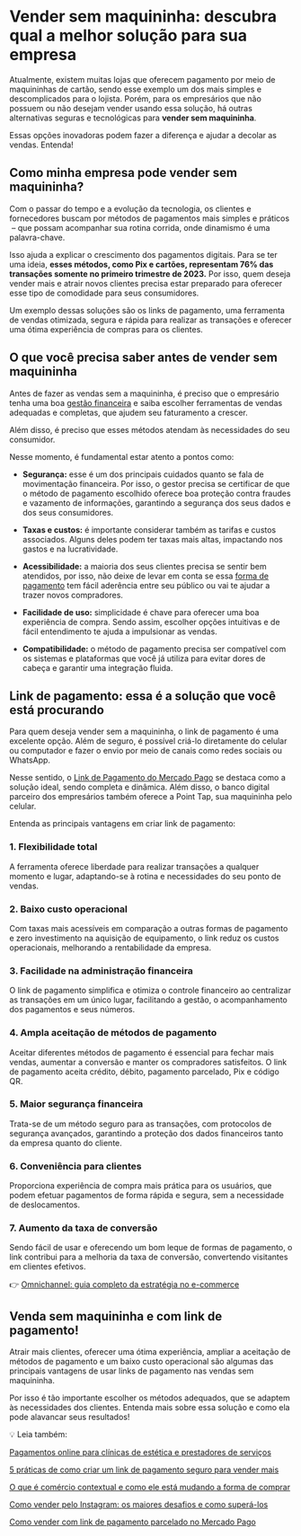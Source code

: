 # Vender sem maquininha: descubra qual a melhor solução para sua empresa

Atualmente, existem muitas lojas que oferecem pagamento por meio de maquininhas de cartão, sendo esse exemplo um dos mais simples e descomplicados para o lojista. Porém, para os empresários que não possuem ou não desejam vender usando essa solução, há outras alternativas seguras e tecnológicas para **vender sem maquininha**.

Essas opções inovadoras podem fazer a diferença e ajudar a decolar as vendas. Entenda!

## Como minha empresa pode vender sem maquininha?

Com o passar do tempo e a evolução da tecnologia, os clientes e fornecedores buscam por métodos de pagamentos mais simples e práticos  – que possam acompanhar sua rotina corrida, onde dinamismo é uma palavra-chave.

Isso ajuda a explicar o crescimento dos pagamentos digitais. Para se ter uma ideia, **esses métodos, como Pix e cartões, representam 76% das transações somente no primeiro trimestre de 2023.** Por isso, quem deseja vender mais e atrair novos clientes precisa estar preparado para oferecer esse tipo de comodidade para seus consumidores.

Um exemplo dessas soluções são os links de pagamento, uma ferramenta de vendas otimizada, segura e rápida para realizar as transações e oferecer uma ótima experiência de compras para os clientes.

## O que você precisa saber antes de vender sem maquininha

Antes de fazer as vendas sem a maquininha, é preciso que o empresário tenha uma boa [gestão financeira](https://meubolso.mercadopago.com.br/7-dicas-para-uma-boa-gestao-de-e-commerce) e saiba escolher ferramentas de vendas adequadas e completas, que ajudem seu faturamento a crescer.

Além disso, é preciso que esses métodos atendam às necessidades do seu consumidor.

Nesse momento, é fundamental estar atento a pontos como:

- **Segurança:** esse é um dos principais cuidados quanto se fala de movimentação financeira. Por isso, o gestor precisa se certificar de que o método de pagamento escolhido oferece boa proteção contra fraudes e vazamento de informações, garantindo a segurança dos seus dados e dos seus consumidores.

- **Taxas e custos:** é importante considerar também as tarifas e custos associados. Alguns deles podem ter taxas mais altas, impactando nos gastos e na lucratividade. 

- **Acessibilidade:** a maioria dos seus clientes precisa se sentir bem atendidos, por isso, não deixe de levar em conta se essa [forma de pagamento](https://meubolso.mercadopago.com.br/como-meios-de-pagamento-alternativos-estao-transformando-o-e-commerce) tem fácil aderência entre seu público ou vai te ajudar a trazer novos compradores. 

- **Facilidade de uso:** simplicidade é chave para oferecer uma boa experiência de compra. Sendo assim, escolher opções intuitivas e de fácil entendimento te ajuda a impulsionar as vendas.

- **Compatibilidade:** o método de pagamento precisa ser compatível com os sistemas e plataformas que você já utiliza para evitar dores de cabeça e garantir uma integração fluida. 

## Link de pagamento: essa é a solução que você está procurando

Para quem deseja vender sem a maquininha, o link de pagamento é uma excelente opção. Além de seguro, é possível criá-lo diretamente do celular ou computador e fazer o envio por meio de canais como redes sociais ou WhatsApp.

Nesse sentido, o [Link de Pagamento do Mercado Pago](https://meubolso.mercadopago.com.br/receber-por-posts-no-instagram-mensagens-no-celular-e-e-mails-tudo-o-que-o-link-de-pagamento-do-mercado-pago-oferece-para-voce) se destaca como a solução ideal, sendo completa e dinâmica. Além disso, o banco digital parceiro dos empresários também oferece a Point Tap, sua maquininha pelo celular.

Entenda as principais vantagens em criar link de pagamento:

### **1. Flexibilidade total**

A ferramenta oferece liberdade para realizar transações a qualquer momento e lugar, adaptando-se à rotina e necessidades do seu ponto de vendas.

### 2. Baixo custo operacional

Com taxas mais acessíveis em comparação a outras formas de pagamento e zero investimento na aquisição de equipamento, o link reduz os custos operacionais, melhorando a rentabilidade da empresa.

### 3. Facilidade na administração financeira

O link de pagamento simplifica e otimiza o controle financeiro ao centralizar as transações em um único lugar, facilitando a gestão, o acompanhamento dos pagamentos e seus números.

### 4. Ampla aceitação de métodos de pagamento

Aceitar diferentes métodos de pagamento é essencial para fechar mais vendas, aumentar a conversão e manter os compradores satisfeitos. O link de pagamento aceita crédito, débito, pagamento parcelado, Pix e código QR.

### 5. Maior segurança financeira

Trata-se de um método seguro para as transações, com protocolos de segurança avançados, garantindo a proteção dos dados financeiros tanto da empresa quanto do cliente.

### 6. Conveniência para clientes

Proporciona experiência de compra mais prática para os usuários, que podem efetuar pagamentos de forma rápida e segura, sem a necessidade de deslocamentos.

### 7. Aumento da taxa de conversão

Sendo fácil de usar e oferecendo um bom leque de formas de pagamento, o link contribui para a melhoria da taxa de conversão, convertendo visitantes em clientes efetivos.

👉 [Omnichannel: guia completo da estratégia no e-commerce](https://meubolso.mercadopago.com.br/guia-do-omnichannel-para-ecommerce)

## Venda sem maquininha e com link de pagamento!

Atrair mais clientes, oferecer uma ótima experiência, ampliar a aceitação de métodos de pagamento e um baixo custo operacional são algumas das principais vantagens de usar links de pagamento nas vendas sem maquininha.

Por isso é tão importante escolher os métodos adequados, que se adaptem às necessidades dos clientes. Entenda mais sobre essa solução e como ela pode alavancar seus resultados!

💡 Leia também:

[Pagamentos online para clínicas de estética e prestadores de serviços](https://meubolso.mercadopago.com.br/como-o-link-de-pagamento-ajuda-prestadores-de-servicos)

[5 práticas de como criar um link de pagamento seguro para vender mais](https://meubolso.mercadopago.com.br/como-criar-um-link-de-pagamento-seguro)

[O que é comércio contextual e como ele está mudando a forma de comprar](https://meubolso.mercadopago.com.br/o-que-e-comercio-contextual-e-como-ele-esta-mudando-a-forma-de-comprar)

[Como vender pelo Instagram: os maiores desafios e como superá-los](https://meubolso.mercadopago.com.br/vender-pelo-instagram-os-maiores-desafios-e-como-supera-los)

[Como vender com link de pagamento parcelado no Mercado Pago](https://meubolso.mercadopago.com.br/como-vender-com-link-de-pagamento-parcelado-mercado-pago)